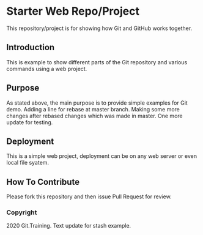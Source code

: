 # Starter Web Repo/Project

This repository/project is for showing how Git and GitHub works together.

## Introduction

This is example to show different parts of the Git repository and various commands using a web project.

## Purpose

As stated above, the main purpose is to provide simple examples for Git demo.
Adding a line for rebase at master branch.
Making some more changes after rebased changes which was made in master.
One more update for testing.

## Deployment

This is a simple web project, deployment can be on any web server or even local file syatem.

## How To Contribute

Please fork this repository and then issue Pull Request for review.

### Copyright

2020 Git.Training. Text update for stash example.

